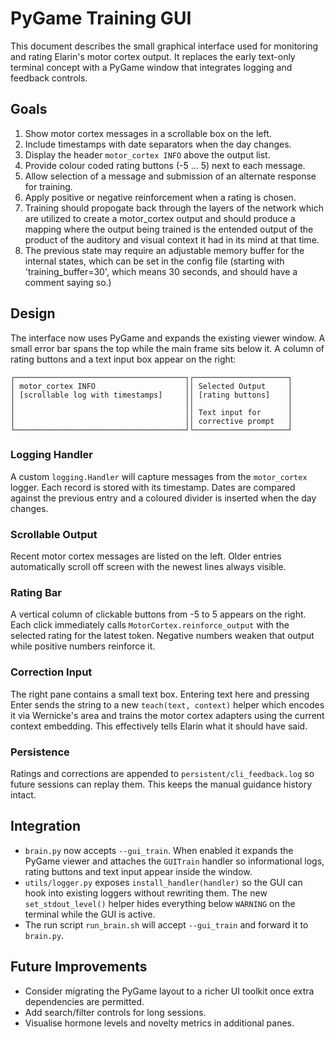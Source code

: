 # PyGame Training GUI

This document describes the small graphical interface used for monitoring and
rating Elarin's motor cortex output. It replaces the early text-only terminal
concept with a PyGame window that integrates logging and feedback controls.

## Goals

1. Show motor cortex messages in a scrollable box on the left.
2. Include timestamps with date separators when the day changes.
3. Display the header `motor_cortex INFO` above the output list.
4. Provide colour coded rating buttons (-5 … 5) next to each message.
5. Allow selection of a message and submission of an alternate response for training.
6. Apply positive or negative reinforcement when a rating is chosen.
7. Training should propogate back through the layers of the network which are utilized to create a motor_cortex output and should produce a mapping where the output being trained is the entended output of the product of the auditory and visual context it had in its mind at that time.
8. The previous state may require an adjustable memory buffer for the internal states, which can be set in the config file (starting with 'training_buffer=30', which means 30 seconds, and should have a comment saying so.)

## Design

The interface now uses PyGame and expands the existing viewer window. A small
error bar spans the top while the main frame sits below it. A column of rating
buttons and a text input box appear on the right:

```
┌──────────────────────────────────────┐┌─────────────────────┐
│ motor_cortex INFO                    ││ Selected Output     │
│ [scrollable log with timestamps]     ││ [rating buttons]    │
│                                      ││                     │
│                                      ││ Text input for      │
│                                      ││ corrective prompt   │
└──────────────────────────────────────┘└─────────────────────┘
```

### Logging Handler

A custom `logging.Handler` will capture messages from the `motor_cortex` logger.  Each record is stored with its timestamp.  Dates are compared against the previous entry and a coloured divider is inserted when the day changes.

### Scrollable Output

Recent motor cortex messages are listed on the left. Older entries automatically
scroll off screen with the newest lines always visible.

### Rating Bar

A vertical column of clickable buttons from -5 to 5 appears on the right.  Each
click immediately calls ``MotorCortex.reinforce_output`` with the selected
rating for the latest token. Negative numbers weaken that output while positive
numbers reinforce it.

### Correction Input

The right pane contains a small text box.  Entering text here and pressing Enter sends the string to a new `teach(text, context)` helper which encodes it via Wernicke's area and trains the motor cortex adapters using the current context embedding.  This effectively tells Elarin what it should have said.

### Persistence

Ratings and corrections are appended to `persistent/cli_feedback.log` so future sessions can replay them.  This keeps the manual guidance history intact.

## Integration

* `brain.py` now accepts `--gui_train`. When enabled it expands the PyGame
  viewer and attaches the `GUITrain` handler so informational logs,
  rating buttons and text input appear inside the window.
* `utils/logger.py` exposes `install_handler(handler)` so the GUI can hook into
  existing loggers without rewriting them. The new `set_stdout_level()` helper
  hides everything below ``WARNING`` on the terminal while the GUI is active.
* The run script `run_brain.sh` will accept `--gui_train` and forward it to
  `brain.py`.

## Future Improvements

* Consider migrating the PyGame layout to a richer UI toolkit once extra dependencies are permitted.
* Add search/filter controls for long sessions.
* Visualise hormone levels and novelty metrics in additional panes.